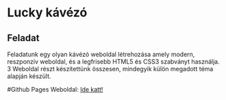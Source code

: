 # Lucky kávézó
## Feladat
Feladatunk egy olyan kávézó weboldal létrehozása amely modern, reszponzív weboldal, és a legfrisebb HTML5 és CSS3 szabványt használja.
3 Weboldal részt készítettünk összesen, mindegyik külön megadott téma alapján készült.

#Github Pages Weboldal: [Ide katt!](https://janibt.github.io/GYJProjekt/)
